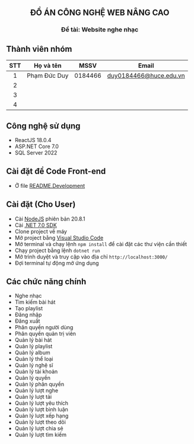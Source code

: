 <div style="text-align:center;">
  
## **ĐỒ ÁN CÔNG NGHỆ WEB NÂNG CAO**
### **Đề tài: Website nghe nhạc**
</div>

## Thành viên nhóm
| STT | Họ và tên | MSSV | Email |
| :---: | --- | --- | --- |
| 1 | Phạm Đức Duy | 0184466 | duy0184466@huce.edu.vn |
| 2 |  |  |
| 3 |  |  |
| 4 |  |  |

## Công nghệ sử dụng
- ReactJS 18.0.4
- ASP.NET Core 7.0
- SQL Server 2022

## Cài đặt để Code Front-end
- Ở file [README.Development](README.Development.md)

## Cài đặt (Cho User)
- Cài [NodeJS](https://nodejs.org/dist/v20.8.1/node-v20.8.1-x64.msi) phiên bản 20.8.1
- Cài [.NET 7.0 SDK](https://dotnet.microsoft.com/download/dotnet/7.0)
- Clone project về máy
- Mở project bằng [Visual Studio Code](https://code.visualstudio.com/download)
- Mở terminal và chạy lệnh `npm install` để cài đặt các thư viện cần thiết
- Chạy project bằng lệnh `dotnet run`
- Mở trình duyệt và truy cập vào địa chỉ `http://localhost:3000/`
- Đợi terminal tự động mở ứng dụng

## Các chức năng chính
- Nghe nhạc
- Tìm kiếm bài hát
- Tạo playlist
- Đăng nhập
- Đăng xuất
- Phân quyền người dùng
- Phân quyền quản trị viên
- Quản lý bài hát
- Quản lý playlist
- Quản lý album
- Quản lý thể loại
- Quản lý nghệ sĩ
- Quản lý tài khoản
- Quản lý quyền
- Quản lý phân quyền
- Quản lý lượt nghe
- Quản lý lượt tải
- Quản lý lượt yêu thích
- Quản lý lượt bình luận
- Quản lý lượt xếp hạng
- Quản lý lượt theo dõi
- Quản lý lượt chia sẻ
- Quản lý lượt tìm kiếm



